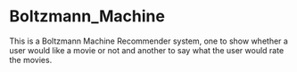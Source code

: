 # Boltzmann_Machine
This is a Boltzmann Machine Recommender system, one to show whether a user would like a movie or not and another to say what the user would rate the movies.
